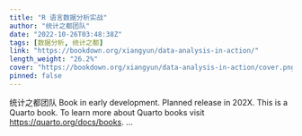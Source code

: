 ```yaml
---
title: "R 语言数据分析实战"
author: "统计之都团队"
date: "2022-10-26T03:48:38Z"
tags: [数据分析, 统计之都]
link: "https://bookdown.org/xiangyun/data-analysis-in-action/"
length_weight: "26.2%"
cover: "https://bookdown.org/xiangyun/data-analysis-in-action/cover.png"
pinned: false
---
```


统计之都团队 Book in early development. Planned release in 202X. This is a Quarto book. To learn more about Quarto books visit https://quarto.org/docs/books. ...
